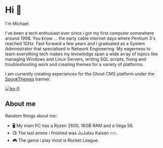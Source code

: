 # Hi 👋

I'm Michael.

I've been a tech enthusiast ever since i got my first computer somewhere around 1998. You know ... the early cable internet days where Pentium 3's reached 1GHz. Fast forward a few years and i graduated as a System Administrator that specialised in Network Engineering. My eagerness to learn everything tech makes my knowledge span a wide array of topics like managing Windows and Linux Servers, writing SQL scripts, fixing and troubleshooting work and creating themes for a variety of platforms.

I am currently creating experiences for the Ghost CMS platform under the [SpookThemes](https://spookthemes.com) banner.

[![ko-fi](https://ko-fi.com/img/githubbutton_sm.svg)](https://ko-fi.com/K3K245V5N)

## About me
Random things about me: 
- 🖥️ My main PC has a Ryzen 2600, 16GB RAM and a Vega 56. 
- 📺 The last anime i finished was JuJutsu Kaisen 🔥🔥.
- 🎮 The game i play most is Rocket League.

